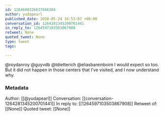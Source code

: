 ```yaml
---
id: 1264600326637666304
author: yudapearl
published_date: 2020-05-24 16:53:07 +00:00
conversation_id: 1264281345200701441
in_reply_to: 1264597103503867908
retweet: None
quoted_tweet: None
type: tweet
tags:

---
```


@roydanroy @guyvdb @tdietterich @eliasbareinboim I would expect so too. But it did not happen in those centers that I've visited, and I now understand why.

### Metadata

Author: [[@yudapearl]]
Conversation: [[conversation-1264281345200701441]]
In reply to: [[1264597103503867908]]
Retweet of: [[None]]
Quoted tweet: [[None]]
